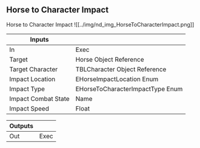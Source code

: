 ## Horse to Character Impact
Horse to Character Impact
![[../img/nd_img_HorseToCharacterImpact.png]]

|Inputs||
|--|--|
| In | Exec |
| Target | Horse Object Reference |
| Target Character | TBLCharacter Object Reference |
| Impact Location | EHorseImpactLocation Enum |
| Impact Type | EHorseToCharacterImpactType Enum |
| Impact Combat State | Name |
| Impact Speed | Float |

|Outputs||
|--|--|
| Out | Exec |
